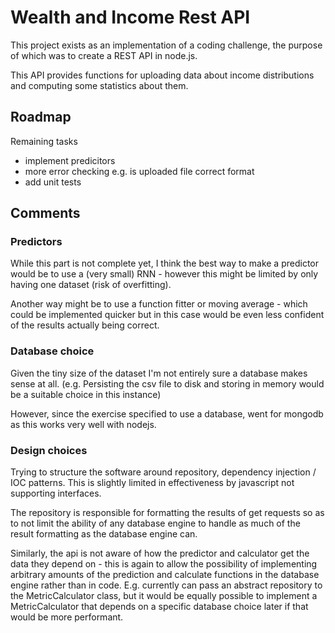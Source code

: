 # Wealth and Income Rest API

This project exists as an implementation of a coding challenge, the purpose of which was to create a REST API in node.js.

This API provides functions for uploading data about income distributions and computing some statistics about them.

## Roadmap

Remaining tasks

- implement predicitors
- more error checking e.g. is uploaded file correct format
- add unit tests

## Comments

### Predictors

While this part is not complete yet, I think the best way to make a predictor would be to use a (very small) RNN - however this might be limited by only having one dataset (risk of overfitting).

Another way might be to use a function fitter or moving average - which could be implemented quicker but in this case would be even less confident of the results actually being correct.

### Database choice

Given the tiny size of the dataset I'm not entirely sure a database makes sense at all. (e.g. Persisting the csv file to disk and storing in memory would be a suitable choice in this instance)

However, since the exercise specified to use a database, went for mongodb as this works very well with nodejs.

### Design choices

Trying to structure the software around repository, dependency injection / IOC patterns. This is slightly limited in effectiveness by javascript not supporting interfaces.

The repository is responsible for formatting the results of get requests so as to not limit the ability of any database engine to handle as much of the result formatting as the database engine can. 

Similarly, the api is not aware of how the predictor and calculator get the data they depend on - this is again to allow the possibility of implementing arbitrary amounts of the prediction and calculate functions in the database engine rather than in code. E.g. currently can pass an abstract repository to the MetricCalculator class, but it would be equally possible to implement a MetricCalculator that depends on a specific database choice later if that would be more performant.